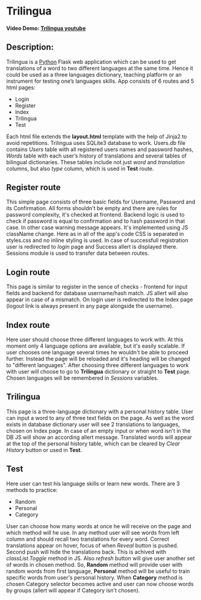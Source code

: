 # Trilingua
#### Video Demo:  [Trilingua youtube](https://youtu.be/O4jEjIU36aY)
## Description:
Trilingua is a [Python](/wiki/Python) Flask web application which can be used to get translations of a word to two different languages at the same time. Hence it could be used as a three languages dictionary, teaching platform or an instrument for testing one’s languages skills.
App consists of 6 routes and 5 html pages: 

* Login 
* Register  
* Index 
* Trilingua 
* Test

Each html file extends the **layout.html** template with the help of Jinja2 to avoid repetitions.
Trilingua uses SQLite3 database to work. Users.db file contains *Users* table with all registered users names and password hashes, *Words* table with each user’s history of translations and several tables of bilingual dictionaries. These tables include not just *word* and *translation* columns, but also *type* column, which is used in **Test** route.

## Register route
This simple page consists of three basic fields for Username, Password and its Confirmation. All forms shouldn't be empty and there are rules for password complexity, it's checked at frontend. Backend logic is used to check if password is equal to confirmation and to hash password in that case. In other case warning message appears. It's implemented using JS className change. Here as in all of the app's code CSS is separated in styles.css and no inline styling is used. 
In case of successfull registration user is redirected to *login* page and Success allert is displayed there. Sessions module is used to transfer data between routes.

## Login route
This page is similar to register in the sence of checks - frontend for input fields and backend for database username/hash match. JS allert will also appear in case of a mismatch. On login user is redirected to the Index page (logout link is always present in any page alongside the username).

## Index route
Here user should choose three different languages to work with. At this moment only 4 language options are available, but it's easily scalable. If user chooses one language several times he wouldn't be able to proceed further. Instead the page will be reloaded and it's heading will be changed to "different languages". After choosing three different languages to work with user will choose to go to **Trilingua** dictionary or straight to **Test** page. Chosen languages will be remembered in *Sessions* variables.

## Trilingua 
This page is a three-language dictionary with a personal history table. User can input a word to any of three text fields on the page. As well as the word exists in database dictionary user will see 2 translations to languages, chosen on Index page. In case of an empty input or when word isn't in the DB JS will show an according allert message. Translated words will appear at the top of the personal history table, which can be cleared by *Clear History* button or used in **Test**.

## Test
Here user can test his language skills or learn new words. There are 3 methods to practice:
- Random
- Personal
- Category

User can choose how many words at once he will receive on the page and which method will he use. In any method user will see words from left column and should recall two translations for every word. Correct translations appear on hover, focus of when *Reveal* button is pushed. Second push will hide the translations back. This is achived with *classList.Toggle* method in JS. Also *refresh* button will give user another set of words in chosen method.
So, **Random** method will provide user with random words from first language, **Personal** method will be useful to train specific words from user's personal history. When **Category** method is chosen Category selector becomes active and user can now choose words by groups (allert will appear if Category isn't chosen).